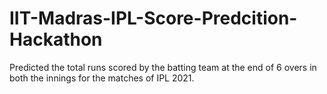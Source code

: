 # IIT-Madras-IPL-Score-Predcition-Hackathon
Predicted the total runs scored by the batting team at the end of 6 overs in both the innings for the matches of IPL 2021.
